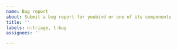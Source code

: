 ```yaml
---
name: Bug report
about: Submit a bug report for yuubind or one of its components
title: ''
labels: n:triage, t:bug
assignees: ''

---
```



